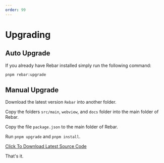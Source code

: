 ```yaml
---
order: 99
---
```


# Upgrading

## Auto Upgrade

If you already have Rebar installed simply run the following command:

```
pnpm rebar:upgrade
```

## Manual Upgrade

Download the latest version `Rebar` into another folder.

Copy the folders `src/main`, `webview`, and `docs` folder into the main folder of Rebar.

Copy the file `package.json` to the main folder of Rebar.

Run `pnpm upgrade` and `pnpm install`.

[Click To Download Latest Source Code](https://github.com/Stuyk/rebar-altv/archive/refs/heads/main.zip)

That's it.
